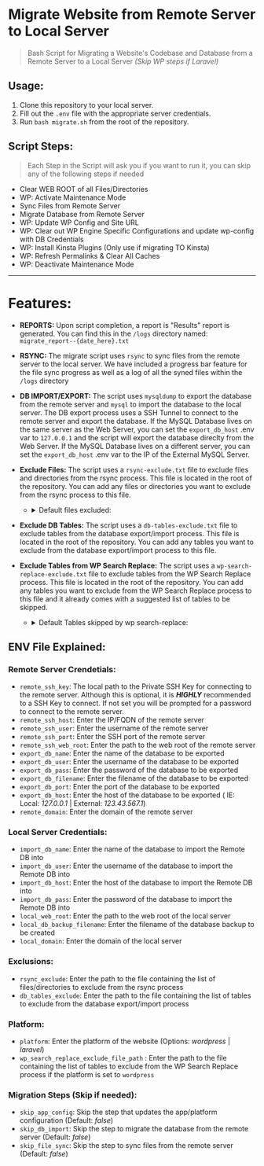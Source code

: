 # Migrate Website from Remote Server to Local Server
> Bash Script for Migrating a Website's Codebase and Database from a Remote Server to a Local Server *(Skip WP steps if Laravel)*

## Usage:

1. Clone this repository to your local server.
2. Fill out the `.env` file with the appropriate server credentials.
3. Run `bash migrate.sh` from the root of the repository.

## Script Steps:
> Each Step in the Script will ask you if you want to run it, you can skip any of the following steps if needed

- Clear WEB ROOT of all Files/Directories
- WP: Activate Maintenance Mode
- Sync Files from Remote Server
- Migrate Database from Remote Server
- WP: Update WP Config and Site URL
- WP: Clear out WP Engine Specific Configurations and update wp-config with DB Credentials
- WP: Install Kinsta Plugins (Only use if migrating TO Kinsta)
- WP: Refresh Permalinks & Clear All Caches
- WP: Deactivate Maintenance Mode

---

# Features:

- **REPORTS:** Upon script completion, a report is "Results" report is generated. You can find this in the `/logs` directory named: `migrate_report--{date_here}.txt`
- **RSYNC:** The migrate script uses `rsync` to sync files from the remote server to the local server. We have included a progress bar feature for the file sync progress as well as a log of all the syned files within the `/logs` directory
- **DB IMPORT/EXPORT:** The script uses `mysqldump` to export the database from the remote server and `mysql` to import the database to the local server. The DB export process uses a SSH Tunnel to connect to the remote server and export the database. If the MySQL Database lives on the same server as the Web Server, you can set the `export_db_host` .env var to `127.0.0.1` and the script will export the database direclty from the Web Server. If the MySQL Database lives on a different server, you can set the `export_db_host` .env var to the IP of the External MySQL Server.
- **Exclude Files:** The script uses a `rsync-exclude.txt` file to exclude files and directories from the rsync process. This file is located in the root of the repository. You can add any files or directories you want to exclude from the rsync process to this file.
  - <details>
	<summary>Default files excluded:</summary>

	```bash
	*.log
	*.sql
	*.sqlite
	*.sqlite3
	*.7z
	*.dmg
	*.gz
	*.iso
	*.jar
	*.rar
	*.tar
	*.zip
	*.swp
	*.swo
	*.tmproj
	*.tmproject
	.DS_Store
	.DS_Store?
	._*
	.Spotlight-V100
	.Trashes
	ehthumbs.db
	*[Tt]humbs.db
	*.Trashes
	.modgit/
	./wp-content/mysql-dumps
	./wp-content/wfcache/
	./wp-content/cache/
	./wp-content/uploads/wp-clone/
	./iworx-backup/*
	.devcontainer
	```
  </details>

- **Exclude DB Tables:** The script uses a `db-tables-exclude.txt` file to exclude tables from the database export/import process. This file is located in the root of the repository. You can add any tables you want to exclude from the database export/import process to this file.
- **Exclude Tables from WP Search Replace:** The script uses a `wp-search-replace-exclude.txt` file to exclude tables from the WP Search Replace process. This file is located in the root of the repository. You can add any tables you want to exclude from the WP Search Replace process to this file and it already comes with a suggested list of tables to be skipped.
  - <details>
	<summary>Default Tables skipped by wp search-replace:</summary>

	```bash
	*_links (WordPress Links, often unused)
	*_commentmeta (WordPress comment metadata)
	*_comments (WordPress comments)
	*_usermeta (WordPress user metadata)
	*_users (WordPress users)
	*_woocommerce_* (WooCommerce)
	*_wc_* (WooCommerce)
	*_wf* (Wordfence)
	*_yoast* (Yoast SEO)
	*_logs (Redirection plugin)
	*_wsal* (WP Security Audit Log)
	*_actionscheduler_* (Action Scheduler)
	*_pmx* (WP All Import/Export)
	*_easywpsmtp_debug_* (Easy WP SMTP)
	*_gf_* (Gravity Forms)
	*_mailpoet_statistics* (MailPoet)
	```
  </details>

## ENV File Explained:

### Remote Server Crendetials:
- `remote_ssh_key`: The local path to the Private SSH Key for connecting to the remote server. Although this is optional, it is ***HIGHLY*** recommended to a SSH Key to connect. If not set you will be prompted for a password to connect to the remote server.
- `remote_ssh_host`: Enter the IP/FQDN of the remote server
- `remote_ssh_user`: Enter the username of the remote server
- `remote_ssh_port`: Enter the SSH port of the remote server
- `remote_ssh_web_root`: Enter the path to the web root of the remote server
- `export_db_name`: Enter the name of the database to be exported
- `export_db_user`: Enter the username of the database to be exported
- `export_db_pass`: Enter the password of the database to be exported
- `export_db_filename`: Enter the filename of the database to be exported
- `export_db_port`: Enter the port of the database to be exported
- `export_db_host`: Enter the host of the database to be exported ( IE: Local: *127.0.0.1* | External: *123.43.567.1*)
- `remote_domain`: Enter the domain of the remote server

### Local Server Credentials:
- `import_db_name`: Enter the name of the database to import the Remote DB into
- `import_db_user`: Enter the username of the database to import the Remote DB into
- `import_db_host`: Enter the host of the database to import the Remote DB into
- `import_db_pass`: Enter the password of the database to import the Remote DB into
- `local_web_root`: Enter the path to the web root of the local server
- `local_db_backup_filename`: Enter the filename of the database backup to be created
- `local_domain`: Enter the domain of the local server

### Exclusions:
- `rsync_exclude`: Enter the path to the file containing the list of files/directories to exclude from the rsync process
- `db_tables_exclude`: Enter the path to the file containing the list of tables to exclude from the database export/import process

### Platform:
- `platform`: Enter the platform of the website (Options: *wordpress* | *laravel*)
- `wp_search_replace_exclude_file_path` : Enter the path to the file containing the list of tables to exclude from the WP Search Replace process if the platform is set to `wordpress`

### Migration Steps (Skip if needed):
- `skip_app_config`: Skip the step that updates the app/platform configuration (Default: *false*)
- `skip_db_import`: Skip the step to migrate the database from the remote server (Default: *false*)
- `skip_file_sync`: Skip the step to sync files from the remote server (Default: *false*)
